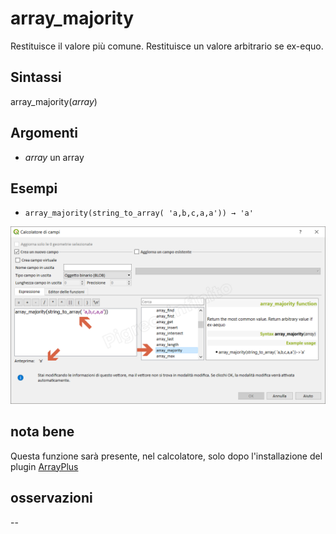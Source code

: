 # array_majority

Restituisce il valore più comune. Restituisce un valore arbitrario se ex-equo.

## Sintassi

array_majority(_array_)  

## Argomenti

* _array_ un array

## Esempi

* `array_majority(string_to_array( 'a,b,c,a,a')) → 'a'`

![](/img/arrays/array_majority/array_majority1.png)

## nota bene

Questa funzione sarà presente, nel calcolatore, solo dopo l'installazione del plugin [ArrayPlus](https://framagit.org/jbdesbas/arrayPlus)

## osservazioni

--